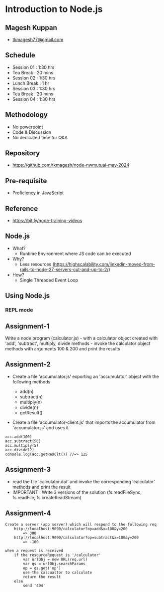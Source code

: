 # Introduction to Node.js

## Magesh Kuppan
- tkmagesh77@gmail.com

## Schedule
- Session 01    : 1:30 hrs
- Tea Break     : 20 mins
- Session 02    : 1:30 hrs
- Lunch Break   : 1 hr
- Session 03    : 1:30 hrs
- Tea Break     : 20 mins
- Session 04    : 1:30 hrs

## Methodology
- No powerpoint
- Code & Discussion
- No dedicated time for Q&A

## Repository
- https://github.com/tkmagesh/node-nwmutual-may-2024

## Pre-requisite 
- Proficiency in JavaScript

## Reference
- https://bit.ly/node-training-videos

## Node.js
- What?
    - Runtime Environment where JS code can be executed
- Why?
    - Less resources (https://highscalability.com/linkedin-moved-from-rails-to-node-27-servers-cut-and-up-to-2/)
- How?
    - Single Threaded Event Loop

## Using Node.js

### REPL mode

## Assignment-1
Write a node program (calculator.js)
    - with a calculator object created with 'add', 'subtract', multiply, divide methods
    - invoke the calculator object methods with arguments 100 & 200 and print the results

## Assignment-2
- Create a file 'accumulator.js' exporting an 'accumulator' object with the following methods
    - add(n)
    - subtract(n)
    - multiply(n)
    - divide(n)
    - getResult()

- Create a file 'accumulator-client.js' that imports the accumulator from 'accumulator.js' and uses it
```
acc.add(100)
acc.subtract(50)
acc.multiply(5)
acc.divide(2)
console.log(acc.getResult()) //=> 125
```

## Assignment-3
- read the file 'calculator.dat' and invoke the corresponding 'calculator' methods and print the result
- IMPORTANT : Write 3 versions of the solution (fs.readFileSync, fs.readFile, fs.createReadStream)

## Assignment-4
```
Create a server (app server) which will respond to the following req
    http://localhost:9090/calculator?op=add&x=100&y=200
        => 300
    http://localhost:9090/calculator?op=subtract&x=100&y=200
        => -100

when a request is received
    if the resourceRequest is '/calculator'
        var urlObj = new URL(req.url)
        var qs = urlObj.searchParams
        op = qs.get('op')
        use the calcualtor to calculate
        return the result
    else
        send '404'

```